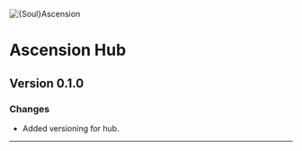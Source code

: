 ![{Soul}Ascension](https://github.com/kenofnz/Ascension/raw/master/Ascension/resources/sprites/ui/menu/title.png)

# Ascension Hub 

## Version 0.1.0

### Changes
* Added versioning for hub.

---